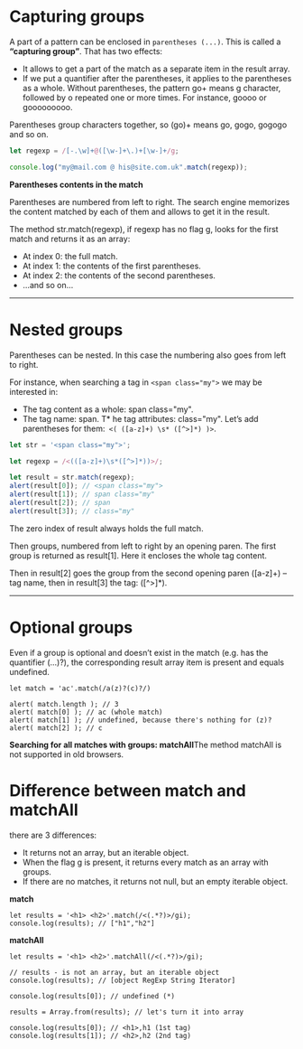 # Capturing groups

A part of a pattern can be enclosed in ```parentheses (...)```. This is called a **“capturing group”**.
That has two effects:

* It allows to get a part of the match as a separate item in the result array.
* If we put a quantifier after the parentheses, it applies to the parentheses as a whole.
Without parentheses, the pattern go+ means g character, followed by o repeated one or more times. For instance, goooo or gooooooooo.

Parentheses group characters together, so (go)+ means go, gogo, gogogo and so on.
```javascript
let regexp = /[-.\w]+@([\w-]+\.)+[\w-]+/g;

console.log("my@mail.com @ his@site.com.uk".match(regexp));

```

**Parentheses contents in the match**

Parentheses are numbered from left to right. The search engine memorizes the content matched by each of them and allows to get it in the result.

The method str.match(regexp), if regexp has no flag g, looks for the first match and returns it as an array:

* At index 0: the full match.
* At index 1: the contents of the first parentheses.
* At index 2: the contents of the second parentheses.
* …and so on…


---

# Nested groups


Parentheses can be nested. In this case the numbering also goes from left to right.

For instance, when searching a tag in ```<span class="my">``` we may be interested in:

* The tag content as a whole: span class="my".
* The tag name: span.
T* he tag attributes: class="my".
Let’s add parentheses for them:``` <( ([a-z]+) \s* ([^>]*) )>```.
```javascript
let str = '<span class="my">';

let regexp = /<(([a-z]+)\s*([^>]*))>/;

let result = str.match(regexp);
alert(result[0]); // <span class="my">
alert(result[1]); // span class="my"
alert(result[2]); // span
alert(result[3]); // class="my"

```

The zero index of result always holds the full match.

Then groups, numbered from left to right by an opening paren. The first group is returned as result[1]. Here it encloses the whole tag content.

Then in result[2] goes the group from the second opening paren ([a-z]+) – tag name, then in result[3] the tag: ([^>]*).

---
# Optional groups

Even if a group is optional and doesn’t exist in the match (e.g. has the quantifier (...)?), the corresponding result array item is present and equals undefined.
```javscript
let match = 'ac'.match(/a(z)?(c)?/)

alert( match.length ); // 3
alert( match[0] ); // ac (whole match)
alert( match[1] ); // undefined, because there's nothing for (z)?
alert( match[2] ); // c
```

**Searching for all matches with groups: matchAll**The method matchAll is not supported in old browsers.

# Difference between match and matchAll
there are 3 differences:

* It returns not an array, but an iterable object.
* When the flag g is present, it returns every match as an array with groups.
* If there are no matches, it returns not null, but an empty iterable object.

**match**
```javascrript
let results = '<h1> <h2>'.match(/<(.*?)>/gi);
console.log(results); // ["h1","h2"]
```

**matchAll**
```javascrript
let results = '<h1> <h2>'.matchAll(/<(.*?)>/gi);

// results - is not an array, but an iterable object
console.log(results); // [object RegExp String Iterator]

console.log(results[0]); // undefined (*)

results = Array.from(results); // let's turn it into array

console.log(results[0]); // <h1>,h1 (1st tag)
console.log(results[1]); // <h2>,h2 (2nd tag)
```

